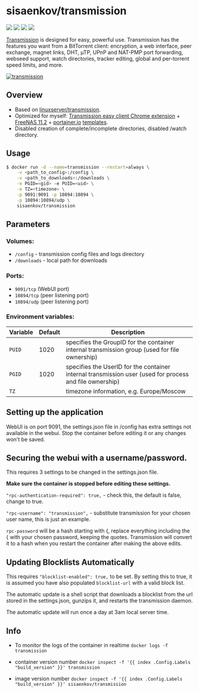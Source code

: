 # sisaenkov/transmission
[![](https://images.microbadger.com/badges/version/sisaenkov/transmission:2.94.svg)](https://microbadger.com/images/sisaenkov/transmission:2.94) [![](https://images.microbadger.com/badges/image/sisaenkov/transmission.svg)](https://microbadger.com/images/sisaenkov/transmission) ![](https://img.shields.io/docker/pulls/sisaenkov/transmission.svg) ![](https://img.shields.io/docker/stars/sisaenkov/transmission.svg)

[Transmission](http://www.transmissionbt.com/about/) is designed for easy, powerful use. Transmission has the features you want from a BitTorrent client: encryption, a web interface, peer exchange, magnet links, DHT, µTP, UPnP and NAT-PMP port forwarding, webseed support, watch directories, tracker editing, global and per-torrent speed limits, and more.

[![transmission](https://raw.githubusercontent.com/linuxserver/docker-templates/master/linuxserver.io/img/transmission.png)](https://transmissionbt.com)

## Overview
* Based on [linuxserver/transmission](https://github.com/linuxserver/docker-transmission).
* Optimized for myself: [Transmission easy client Chrome extension](https://chrome.google.com/webstore/detail/transmission-easy-client/cmkphjiphbjkffbcbnjiaidnjhahnned) + [FreeNAS 11.2](http://freenas.org/) + [portainer.io](https://www.portainer.io/) [templates](https://github.com/sisaenkov/docker/blob/master/portainer/templates.json).
* Disabled creation of complete/incomplete directories, disabled /watch directory.

## Usage

```bash
$ docker run -d --name=transmission --restart=always \
	-v <path_to_config>:/config \
	-v <path_to_downloads>:/downloads \
	-e PGID=<gid> -e PUID=<uid> \
	-e TZ=<timezone> \
	-p 9091:9091 -p 10894:10894 \
	-p 10894:10894/udp \
	sisaenkov/transmission
```

## Parameters

### Volumes:
* `/config` - transmission config files and logs directory
* `/downloads` - local path for downloads
 
### Ports:
* `9091/tcp` (WebUI port)
* `10894/tcp` (peer listening port)
* `10894/udp` (peer listening port)

### Environment variables:
| Variable | Default | Description |
|--|--|--|
| `PUID` | 1020 | specifies the GroupID for the container internal transmission group (used for file ownership) |
| `PGID` | 1020 | specifies the UserID for the container internal transmission user (used for process and file ownership) |
| `TZ` || timezone information, e.g. Europe/Moscow |

## Setting up the application 

WebUI is on port 9091, the settings.json file in /config has extra settings not available in the webui. Stop the container before editing it or any changes won't be saved.

## Securing the webui with a username/password.

This requires 3 settings to be changed in the settings.json file.

**Make sure the container is stopped before editing these settings.**

`"rpc-authentication-required": true,` - check this, the default is false, change to true.

`"rpc-username": "transmission",` - substitute transmission for your chosen user name, this is just an example.

`rpc-password` will be a hash starting with {, replace everything including the { with your chosen password, keeping the quotes. Transmission will convert it to a hash when you restart the container after making the above edits.

## Updating Blocklists Automatically

This requires `"blocklist-enabled": true,` to be set. By setting this to true, it is assumed you have also populated `blocklist-url` with a valid block list.

The automatic update is a shell script that downloads a blocklist from the url stored in the settings.json, gunzips it, and restarts the transmission daemon.

The automatic update will run once a day at 3am local server time.

## Info

* To monitor the logs of the container in realtime
`docker logs -f transmission`

* container version number 
`docker inspect -f '{{ index .Config.Labels "build_version" }}' transmission`

* image version number
`docker inspect -f '{{ index .Config.Labels "build_version" }}' sisaenkov/transmission`
